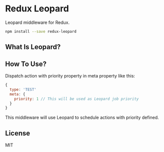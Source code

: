 # Redux Leopard

Leopard middleware for Redux.

```sh
npm install --save redux-leopard
```

## What Is Leopard?

## How To Use?

Dispatch action with priority property in meta property like this:

```javascript
{
  type: 'TEST'
  meta: {
    priority: 1 // This will be used as Leopard job priority
  }
}
```

This middleware will use Leopard to schedule actions with priority defined.

## License

MIT

